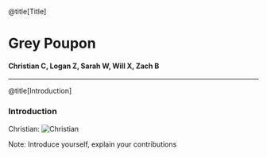 @title[Title]

# Grey Poupon

#### Christian C, Logan Z, Sarah W, Will X, Zach B

---

@title[Introduction]

### Introduction

Christian:
![Christian](https://cjcarrollsite.files.wordpress.com/2017/09/7-copy2.jpg "Christian")

Note:
Introduce yourself, explain your contributions
